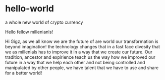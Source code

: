 # hello-world
a whole new world of crypto currency

Hello fellow millenianls!

Hi Gigz, as we all know we are the future of are world our transformation is beyond imagination!
the technology changes that in a fast face divesity that we as millenials has to improve it in a way that 
we create our future. Our tradition, ancestor and expirience teach us the way how we improved our future
in a way that we help each other and not being controlled and manipulated by other people, we have talent
that we have to use and share for a better world!
